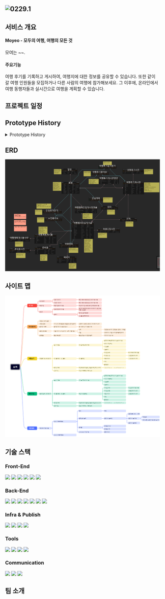 <img src="https://github.com/woo-be/moyeo/blob/main/app/src/main/resources/static/img/logo.png" width="40%" height="30%" title="px(픽셀) 크기 설정" alt="0229.1"></img>
---

## 서비스 개요
#### Moyeo - 모두의 여행, 여행의 모든 것
모여는 ~~.
#### 주요기능
여행 후기를 기록하고 게시하여, 여행지에 대한 정보를 공유할 수 있습니다.  또한 같이 갈 여행 인원들을 모집하거나 다른 사람의 여행에 참가해보세요. 그 이후에, 온라인에서 여행 동행자들과 실시간으로 여행을 계획할 수 있습니다.
## 프로젝트 일정

## Prototype History

<details>
<summary>Prototype History</summary>
<h3>0차</h3>

- 프로토타입 제작 시작 (3월 4일)
- 각 기능별 페이지 제작 완료 (3월 6일)
- 섹션 별 기능 추가 (3월 7일)
  - 메인페이지
    - 추천페이지 추가
    - 헤더에 알림창 추가
  - 로그인/회원가입
    - 소셜 로그인 페이지 추가
    - 회원 가입시 성별을 입력받도록 추가
    - 회원 가입시 자기소개 추가
  - 멤버 모집 페이지
    - 즐겨찾기, 좋아요 버튼 추가
  - 계획 페이지
    - 시간별 리스트 추가

### 1차 (3월 9일)
- 메인페이지
  - 맞춤 추천 기능은 로그인시에만 제공되도록 수정
  - 맞춤 추천을 제외한 나머지 링크 삭제
-  멤버 모집 페이지
   -  마감하기 버튼 삭제
   -  이미 신청한 글에는 신청 버튼을 비활성화 하도록 수정
### 2차 (3월 12일)
- 전체적인 프레임 비율을 조정(16:9)
- 프레임 비율 조정에 따라 오브젝트 세부 조정 및 일부 페이지 재작성
- CRUD 버튼에 따라 alert창 오버레이로 뜨게끔 추가
</details>

## ERD
![](./project_img/DB_ERD.png)

## 사이트 맵
![](./project_img/Site_Map.png)

## 기술 스택
### Front-End
<img src="https://img.shields.io/badge/HTML5-E34F26?style=for-the-badge&logo=html5&logoColor=white"/> <img src="https://img.shields.io/badge/CSS3-1572B6?style=for-the-badge&logo=css3&logoColor=white"/> <img src="https://img.shields.io/badge/JavaScript-F7DF1E?style=for-the-badge&logo=javascript&logoColor=white"/> <img src="https://img.shields.io/badge/BootStrap-7952B3?style=for-the-badge&logo=bootstrap&logoColor=white"/> <img src="https://img.shields.io/badge/JQuery-0769AD?style=for-the-badge&logo=jquery&logoColor=white"/> <img src="https://img.shields.io/badge/thymeleaf-005F0F?style=for-the-badge&logo=thymeleaf&logoColor=white"/>

### Back-End
<img src="https://img.shields.io/badge/java-f89820?style=for-the-badge"/> <img src="https://img.shields.io/badge/spring-6DB33F?style=for-the-badge&logo=spring&logoColor=white"/> <img src="https://img.shields.io/badge/springboot-6DB33F?style=for-the-badge&logo=springboot&logoColor=white"/> <img src="https://img.shields.io/badge/springsecurity-6DB33F?style=for-the-badge&logo=springsecurity&logoColor=white"/> <img src="https://img.shields.io/badge/mybatis-black?style=for-the-badge"/> <img src="https://img.shields.io/badge/gradle-02303A?style=for-the-badge&logo=gradle&logoColor=white"/> <img src="https://img.shields.io/badge/ajax-298CCB?style=for-the-badge"/>

### Infra & Publish
<img src="https://img.shields.io/badge/naver cloud-03C75A?style=for-the-badge&logo=naver&logoColor=white"/> <img src="https://img.shields.io/badge/mysql-4479A1?style=for-the-badge&logo=mysql&logoColor=white"/> <img src="https://img.shields.io/badge/docker-2496ED?style=for-the-badge&logo=docker&logoColor=white"/> <img src="https://img.shields.io/badge/jenkins-D24939?style=for-the-badge&logo=jenkins&logoColor=white"/>

### Tools
<img src="https://img.shields.io/badge/visual studio code-007ACC?style=for-the-badge&logo=visualstudiocode&logoColor=white"/> <img src="https://img.shields.io/badge/intellijidea-000000?style=for-the-badge&logo=intellijidea&logoColor=white"/> <img src="https://img.shields.io/badge/git-F05032?style=for-the-badge&logo=git&logoColor=white"/> <img src="https://img.shields.io/badge/postman-FF6C37?style=for-the-badge&logo=postman&logoColor=white"/>

### Communication
<img src="https://img.shields.io/badge/notion-000000?style=for-the-badge&logo=notion&logoColor=white"/> <img src="https://img.shields.io/badge/github-181717?style=for-the-badge&logo=github&logoColor=white"/> <img src="https://img.shields.io/badge/figma-F24E1E?style=for-the-badge&logo=figma&logoColor=white"/>

## 팀 소개
